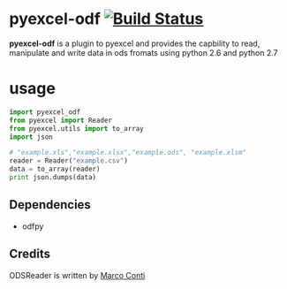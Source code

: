 # pyexcel-odf [![Build Status](https://api.travis-ci.org/chfw/pyexcel-odf.png)](http://travis-ci.org/chfw/pyexcel-odf)

**pyexcel-odf** is a plugin to pyexcel and provides the capbility to read, manipulate and write data in ods fromats using python 2.6 and python 2.7

# usage

```python
import pyexcel_odf
from pyexcel import Reader
from pyexcel.utils import to_array
import json

# "example.xls","example.xlsx","example.ods", "example.xlsm"
reader = Reader("example.csv")
data = to_array(reader)
print json.dumps(data)
```

## Dependencies

* odfpy

## Credits

ODSReader is written by [Marco Conti](https://github.com/marcoconti83/read-ods-with-odfpy)